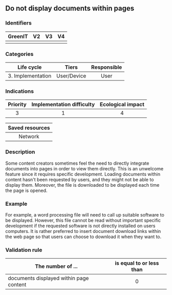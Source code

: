 ## Do not display documents within pages

### Identifiers

| GreenIT | V2  | V3  | V4  |
| :-----: | :-: | :-: | :-: |
|         |     |     |     |

### Categories

|    Life cycle     |    Tiers    | Responsible |
| :---------------: | :---------: | :---------: |
| 3. Implementation | User/Device |    User     |

### Indications

| Priority | Implementation difficulty | Ecological impact |
| :------: | :-----------------------: | :---------------: |
|    3     |             1             |         4         |

| Saved resources |
| :-------------: |
|     Network     |

### Description

Some content creators sometimes feel the need to directly integrate documents into pages in order to view them directly. This is an unwelcome feature since it requires specific development. Loading documents within content hasn't been requested by users, and they might not be able to display them. Moreover, the file is downloaded to be displayed each time the page is opened.

### Example

For example, a word processing file will need to call up suitable software to be displayed. However, this file cannot be read without important specific development if the requested software is not directly installed on users computers. It is rather preferred to insert document download links within the web page so that users can choose to download it when they want to.

### Validation rule

| The number of ...                       | is equal to or less than |
| --------------------------------------- | :----------------------: |
| documents displayed within page content |            0             |
